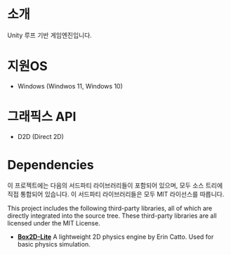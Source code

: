 # 소개
Unity 루프 기반 게임엔진입니다.

# 지원OS
 - Windows (Windwos 11, Windows 10)

# 그래픽스 API
 - D2D (Direct 2D)

# Dependencies

이 프로젝트에는 다음의 서드파티 라이브러리들이 포함되어 있으며, 모두 소스 트리에 직접 통합되어 있습니다. 이 서드파티 라이브러리들은 모두 MIT 라이선스를 따릅니다.

This project includes the following third-party libraries, all of which are directly integrated into the source tree. These third-party libraries are all licensed under the MIT License.

- **[Box2D-Lite](https://github.com/erincatto/box2d-lite)**
   A lightweight 2D physics engine by Erin Catto. Used for basic physics simulation.
